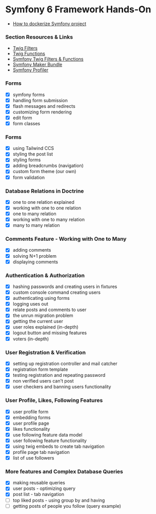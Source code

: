 
# Symfony 6 Framework Hands-On

- [How to dockerize Symfony project](https://medium.com/@meherbensalah4/how-to-dockerize-symfony-project-f06bcd735308)

### Section Resources & Links

- [Twig Filters](https://twig.symfony.com/doc/3.x/filters/index.html)
- [Twig Functions](https://twig.symfony.com/doc/3.x/functions/index.html)
- [Symfony Twig Filters & Functions](https://symfony.com/doc/current/reference/twig_reference.html)
- [Symfony Maker Bundle](https://symfony.com/bundles/SymfonyMakerBundle/current/index.html)
- [Symfony Profiler](https://symfony.com/doc/current/profiler.html)

### Forms

- [x] symfony forms
- [x] handling form submission
- [x] flash messages and redirects
- [x] customizing form rendering
- [x] edit form
- [x] form classes

### Forms

- [x] using Tailwind CCS
- [x] styling the post list
- [x] styling forms
- [x] adding breadcrumbs (navigation)
- [x] custom form theme (our own)
- [x] form validation

### Database Relations in Doctrine

- [x] one to one relation explained
- [x] working with one to one relation
- [x] one to many relation
- [x] working with one to many relation
- [x] many to many relation

### Comments Feature - Working with One to Many

- [x] adding comments 
- [x] solving N+1 problem
- [x] displaying comments

### Authentication & Authorization

- [x] hashing passwords and creating users in fixtures
- [x] custom console command creating users
- [x] authenticating using forms
- [x] logging uses out
- [x] relate posts and comments to user
- [x] the unrun migration problem
- [x] getting the current user
- [x] user roles explained (in-depth)
- [x] logout button and missing features
- [x] voters (in-depth)

### User Registration & Verification

- [x] setting up registration controller and mail catcher
- [x] registration form template
- [x] testing registration and repeating password
- [x] non verified users can't post
- [x] user checkers and banning users functionality

### User Profile, Likes, Following Features

- [x] user profile form 
- [x] embedding forms
- [x] user profile page
- [x] likes functionality
- [x] use following feature data model
- [x] user following feature functionality
- [x] using twig embeds to create tab navigation
- [x] profile page tab navigation
- [x] list of use followers

### More features and Complex Database Queries

- [x] making reusable queries
- [x] user posts - optimizing query
- [x] post list - tab navigation
- [ ] top liked posts - using group by and having
- [ ] getting posts of people you follow (query example)